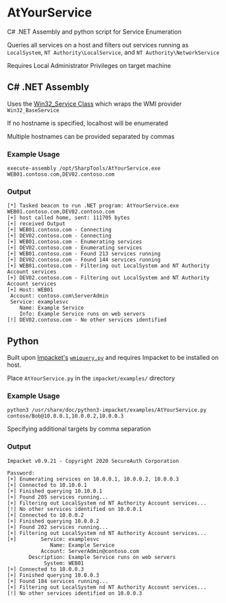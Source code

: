 # AtYourService
C# .NET Assembly and python script for Service Enumeration 

Queries all services on a host and filters out services running as `LocalSystem`, `NT Authority\LocalService`, and `NT Authority\NetworkService`

Requires Local Administrator Privileges on target machine

## C# .NET Assembly
Uses the [Win32_Service Class](https://docs.microsoft.com/en-us/windows/win32/cimwin32prov/win32-service) which wraps the WMI provider `Win32_BaseService`

If no hostname is specified, localhost will be enumerated

Multiple hostnames can be provided separated by commas

### Example Usage
```
execute-assembly /opt/SharpTools/AtYourService.exe WEB01.contoso.com,DEV02.contoso.com
```
### Output
```
[*] Tasked beacon to run .NET program: AtYourService.exe WEB01.contoso.com,DEV02.contoso.com
[+] host called home, sent: 111705 bytes
[+] received Output
[+] WEB01.contoso.com - Connecting
[+] DEV02.contoso.com - Connecting
[+] WEB01.contoso.com - Enumerating services
[+] DEV02.contoso.com - Enumerating services
[+] WEB01.contoso.com - Found 213 services running
[+] DEV02.contoso.com - Found 144 services running
[+] WEB01.contoso.com - Filtering out LocalSystem and NT Authority Account services
[+] DEV02.contoso.com - Filtering out LocalSystem and NT Authority Account services
[+] Host: WEB01
 Account: contoso.com\ServerAdmin
 Service: examplesvc
    Name: Example Service
    Info: Example Service runs on web servers
[!] DEV02.contoso.com - No other services identified
```

## Python
Built upon [Impacket's](https://github.com/SecureAuthCorp/impacket) [`wmiquery.py`](https://github.com/SecureAuthCorp/impacket/blob/master/examples/wmiquery.py) and requires Impacket to be installed on host.

Place `AtYourService.py` in the `impacket/examples/` directory

### Example Usage
```
python3 /usr/share/doc/python3-impacket/examples/AtYourService.py contoso/Bob@10.0.0.1,10.0.0.2,10.0.0.3
```
Specifying additional targets by comma separation
### Output
```
Impacket v0.9.21 - Copyright 2020 SecureAuth Corporation

Password:
[+] Enumerating services on 10.0.0.1, 10.0.0.2, 10.0.0.3
[+] Connected to 10.10.0.1
[+] Finished querying 10.10.0.1
[+] Found 205 services running...
[+] Filtering out LocalSystem nd NT Authority Account services...
[!] No other services identified on 10.0.0.1
[+] Connected to 10.0.0.2
[+] Finished querying 10.0.0.2
[+] Found 202 services running...
[+] Filtering out LocalSystem nd NT Authority Account services...
[+]        Service: examplesvc
              Name: Example Service
           Account: ServerAdmin@contoso.com
       Description: Example Service runs on web servers
            System: WEB01
[+] Connected to 10.0.0.3
[+] Finished querying 10.0.0.3
[+] Found 184 services running...
[+] Filtering out LocalSystem nd NT Authority Account services...
[!] No other services identified on 10.0.0.3
```
